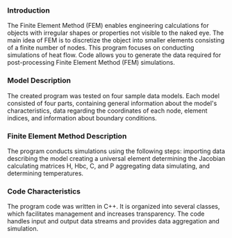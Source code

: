### Introduction
The Finite Element Method (FEM) enables engineering calculations for objects with irregular shapes or properties not visible to the naked eye.
The main idea of FEM is to discretize the object into smaller elements consisting of a finite number of nodes.
This program focuses on conducting simulations of heat flow.
Code allows you to generate the data required for post-processing Finite Element Method (FEM) simulations.

### Model Description
The created program was tested on four sample data models. Each model consisted of four parts, containing general information about the model's characteristics, data regarding the coordinates of each node, element indices, and information about boundary conditions.

### Finite Element Method Description
The program conducts simulations using the following steps:
importing data describing the model
creating a universal element
determining the Jacobian
calculating matrices H, Hbc, C, and P
aggregating data
simulating, and determining temperatures.

### Code Characteristics
The program code was written in C++.
It is organized into several classes, which facilitates management and increases transparency. 
The code handles input and output data streams and provides data aggregation and simulation.
